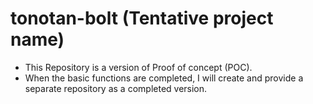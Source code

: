 # tonotan-bolt (Tentative project name)
- This Repository is a version of Proof of concept (POC).
- When the basic functions are completed, I will create and provide a separate repository as a completed version.
